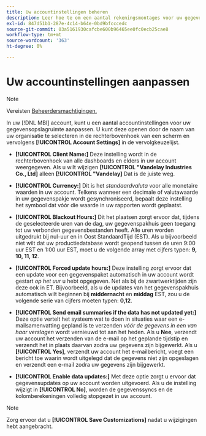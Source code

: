 ```yaml
---
title: Uw accountinstellingen beheren
description: Leer hoe te om een aantal rekeningsmontages voor uw gegevenspakhuis aan te passen.
exl-id: 847d51b1-287e-4c14-b64e-0bd9bfcccedc
source-git-commit: 03a5161930cafcbe600b96465ee0fc0ecb25cae8
workflow-type: tm+mt
source-wordcount: '363'
ht-degree: 0%

---
```


# Uw accountinstellingen aanpassen

>[!NOTE]
>
>Vereisten [Beheerdersmachtigingen.](../../administrator/user-management/user-management.md)

In uw [!DNL MBI] account, kunt u een aantal accountinstellingen voor uw gegevensopslagruimte aanpassen. U kunt deze openen door de naam van uw organisatie te selecteren in de rechterbovenhoek van een scherm en vervolgens **[!UICONTROL Account Settings]** in de vervolgkeuzelijst.

* **[!UICONTROL Client Name:]** Deze instelling wordt in de rechterbovenhoek van alle dashboards en elders in uw account weergegeven. Als u wilt wijzigen **[!UICONTROL "Vandelay Industries Co., Ltd]** alleen **[!UICONTROL "Vandelay]** Dat is de juiste weg.

* **[!UICONTROL Currency:]** Dit is het *standaardvaluta* voor alle monetaire waarden in uw account. Telkens wanneer een decimale of valutawaarde in uw gegevenspakje wordt gesynchroniseerd, bepaalt deze instelling het symbool dat vóór die waarde in uw rapporten wordt geplaatst.

* **[!UICONTROL Blackout Hours:]** Dit het plaatsen zorgt ervoor dat, tijdens de geselecteerde uren van de dag, uw gegevenspakhuis geen toegang tot uw verbonden gegevensbestanden heeft. Alle uren worden uitgedrukt bij nul-uur en in Oost StandaardTijd (EST). Als u bijvoorbeeld niet wilt dat uw productiedatabase wordt geopend tussen de uren 9:00 uur EST en 1:00 uur EST, moet u de volgende array met cijfers typen: **9, 10, 11, 12**.

* **[!UICONTROL Forced update hours:]** Deze instelling zorgt ervoor dat een update voor een gegevenspaket automatisch in uw account wordt gestart *op het uur* u hebt opgegeven. Net als bij de zwartwerktijden zijn deze ook in ET. Bijvoorbeeld, als u de updates van het gegevenspakhuis automatisch wilt beginnen bij **middernacht** en **middag** EST, zou u de volgende serie van cijfers moeten typen: **0,12**.

* **[!UICONTROL Send email summaries if the data has not updated yet:]** Deze optie vertelt het systeem wat te doen in situaties waar een e-mailsamenvatting gepland is te verzenden *vóór de gegevens in een van haar verslagen* wordt vernieuwd tot aan het heden. Als u **Nee**, verzendt uw account het verzenden van de e-mail op het geplande tijdstip en verzendt het in plaats daarvan zodra uw gegevens zijn bijgewerkt. Als u **[!UICONTROL Yes]**, verzendt uw account het e-mailbericht, voegt een bericht toe waarin wordt uitgelegd dat de gegevens niet zijn opgeslagen en verzendt een e-mail zodra uw gegevens zijn bijgewerkt.

* **[!UICONTROL Enable data updates:]** Met deze optie zorgt u ervoor dat gegevensupdates op uw account worden uitgevoerd. Als u de instelling wijzigt in **[!UICONTROL No]**, worden de gegevenssyncs en de kolomberekeningen volledig stopgezet in uw account.

>[!NOTE]
>
>Zorg ervoor dat u **[!UICONTROL Save Customizations]** nadat u wijzigingen hebt aangebracht.
